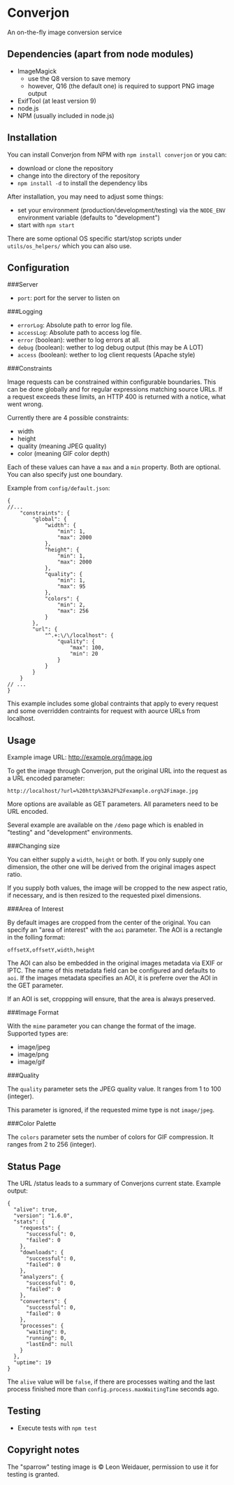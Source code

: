 Converjon
=========

An on-the-fly image conversion service

Dependencies (apart from node modules)
-
  * ImageMagick
    * use the Q8 version to save memory
    * however, Q16 (the default one) is required to support PNG image output
  * ExifTool (at least version 9)
  * node.js
  * NPM (usually included in node.js)

Installation
-

You can install Converjon from NPM with `npm install converjon` or you can:

  * download or clone the repository
  * change into the directory of the repository
  * `npm install -d` to install the dependency libs

After installation, you may need to adjust some things:

  * set your environment (production/development/testing) via the `NODE_ENV` environment variable (defaults to "development")
  * start with `npm start`

There are some optional OS specific start/stop scripts under `utils/os_helpers/` which you can also use.

Configuration
-

###Server
 * `port`: port for the server to listen on

###Logging
 * `errorLog`: Absolute path to error log file.
 * `accessLog`: Absolute path to access log file.
 * `error` (boolean): wether to log errors at all.
 * `debug` (boolean): wether to log debug output (this may be A LOT)
 * `access` (boolean): wether to log client requests (Apache style)

###Constraints

Image requests can be constrained within configurable boundaries. This can be done globally and for regular expressions matching source URLs. If a request exceeds these limits, an HTTP 400 is returned with a notice, what went wrong.

Currently there are 4 possible constraints:

  * width
  * height
  * quality (meaning JPEG quality)
  * color (meaning GIF color depth)

Each of these values can have a `max` and a `min` property. Both are optional. You can also specify just one boundary.

Example from `config/default.json`:

    {
    //...
        "constraints": {
            "global": {
                "width": {
                    "min": 1,
                    "max": 2000
                },
                "height": {
                    "min": 1,
                    "max": 2000
                },
                "quality": {
                    "min": 1,
                    "max": 95
                },
                "colors": {
                    "min": 2,
                    "max": 256
                }
            },
            "url": {
                "^.+:\/\/localhost": {
                    "quality": {
                        "max": 100,
                        "min": 20
                    }
                }
            }
        }
    // ...
    }

This example includes some global contraints that apply to every request and some overridden contraints for request with aource URLs from localhost.

Usage
-

Example image URL: http://example.org/image.jpg

To get the image through Converjon, put the original URL into the request as a URL encoded parameter:

    http://localhost/?url=%20http%3A%2F%2Fexample.org%2Fimage.jpg

More options are available as GET parameters. All parameters need to be URL encoded.

Several example are available on the `/demo` page which is enabled in "testing" and "development" environments.

###Changing size

You can either supply a `width`, `height` or both. If you only supply one dimension, the other one will be derived from the original images aspect ratio.

If you supply both values, the image will be cropped to the new aspect ratio, if necessary, and is then resized to the requested pixel dimensions.

###Area of Interest

By default images are cropped from the center of the original. You can specify an "area of interest" with the `aoi` parameter. The AOI is a rectangle in the folling format:
    
    offsetX,offsetY,width,height

The AOI can also be embedded in the original images metadata via EXIF or IPTC. The name of this metadata field can be configured and defaults to `aoi`. If the images metadata specifies an AOI, it is preferre over the AOI in the GET parameter.

If an AOI is set, croppping will ensure, that the area is always preserved.

###Image Format

With the `mime` parameter you can change the format of the image. Supported types are:
  * image/jpeg
  * image/png
  * image/gif

###Quality

The `quality` parameter sets the JPEG quality value. It ranges from 1 to 100 (integer).

This parameter is ignored, if the requested mime type is not `image/jpeg`.

###Color Palette

The `colors` parameter sets the number of colors for GIF compression. It ranges from 2 to 256 (integer).

Status Page
-

The URL /status leads to a summary of Converjons current state. Example output:

    {
      "alive": true,
      "version": "1.6.0",
      "stats": {
        "requests": {
          "successful": 0,
          "failed": 0
        },
        "downloads": {
          "successful": 0,
          "failed": 0
        },
        "analyzers": {
          "successful": 0,
          "failed": 0
        },
        "converters": {
          "successful": 0,
          "failed": 0
        },
        "processes": {
          "waiting": 0,
          "running": 0,
          "lastEnd": null
        }
      },
      "uptime": 19
    }

The `alive` value will be `false`, if there are processes waiting and the last process finished more than `config.process.maxWaitingTime` seconds ago.

Testing
-
  * Execute tests with `npm test`

Copyright notes
-
The "sparrow" testing image is © Leon Weidauer, permission to use it for testing is granted.
